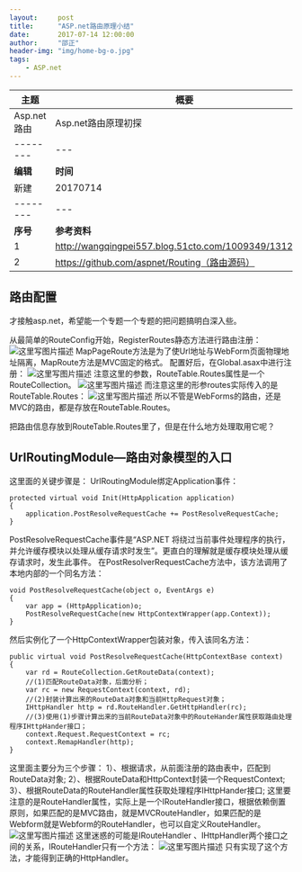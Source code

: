 ```yaml
---
layout:     post
title:      "ASP.net路由原理小结"
date:       2017-07-14 12:00:00
author:     "邵正"
header-img: "img/home-bg-o.jpg"
tags:
    - ASP.net
---
```


| 主题        | 概要                                                  |
| ----------- | ----------------------------------------------------- |
| Asp.net路由 | Asp.net路由原理初探                                   |
| --------    | ---                                                   |
| **编辑**    | **时间**                                              |
| 新建        | 20170714                                              |
| --------    | ---                                                   |
| **序号**    | **参考资料**                                          |
| 1           | http://wangqingpei557.blog.51cto.com/1009349/1312422/ |
| 2           | https://github.com/aspnet/Routing（路由源码）         |

路由配置
----

才接触asp.net，希望能一个专题一个专题的把问题搞明白深入些。

从最简单的RouteConfig开始，RegisterRoutes静态方法进行路由注册：
![这里写图片描述](https://imgconvert.csdnimg.cn/aHR0cDovL2ltZy5ibG9nLmNzZG4ubmV0LzIwMTcwNzIwMTE0NzUwNjE5)
MapPageRoute方法是为了使Url地址与WebForm页面物理地址隔离，MapRoute方法是MVC固定的格式。
配置好后，在Global.asax中进行注册：
![这里写图片描述](https://imgconvert.csdnimg.cn/aHR0cDovL2ltZy5ibG9nLmNzZG4ubmV0LzIwMTcwNzIwMTE0ODE5NzQz)
注意这里的参数，RouteTable.Routes属性是一个RouteCollection。
![这里写图片描述](https://imgconvert.csdnimg.cn/aHR0cDovL2ltZy5ibG9nLmNzZG4ubmV0LzIwMTcwNzIwMTE0ODQ5Nzg0)
而注意这里的形参routes实际传入的是RouteTable.Routes：
![这里写图片描述](https://imgconvert.csdnimg.cn/aHR0cDovL2ltZy5ibG9nLmNzZG4ubmV0LzIwMTcwNzIwMTE0OTE1ODUy)
所以不管是WebForms的路由，还是MVC的路由，都是存放在RouteTable.Routes。

把路由信息存放到RouteTable.Routes里了，但是在什么地方处理取用它呢？

UrlRoutingModule—路由对象模型的入口
--------------------------

这里面的关键步骤是：
UrlRoutingModule绑定Application事件：

```
protected virtual void Init(HttpApplication application)
{
    application.PostResolveRequestCache += PostResolveRequestCache;
}

```
PostResolveRequestCache事件是“ASP.NET 将绕过当前事件处理程序的执行，并允许缓存模块以处理从缓存请求时发生”。更直白的理解就是缓存模块处理从缓存请求时，发生此事件。
在PostResolverRequestCache方法中，该方法调用了本地内部的一个同名方法：

```
void PostResolveRequestCache(object o, EventArgs e)
{
    var app = (HttpApplication)o;
    PostResolveRequestCache(new HttpContextWrapper(app.Context));
}

```

然后实例化了一个HttpContextWrapper包装对象，传入该同名方法：

```
public virtual void PostResolveRequestCache(HttpContextBase context)
{
    var rd = RouteCollection.GetRouteData(context);
    //(1)匹配RouteData对象，后面分析；
    var rc = new RequestContext(context, rd);
    //(2)封装计算出来的RouteData对象和当前HttpRequest对象；
    IHttpHandler http = rd.RouteHandler.GetHttpHandler(rc);
    //(3)使用(1)步骤计算出来的当前RouteData对象中的RouteHander属性获取路由处理程序IHttpHander接口；
    context.Request.RequestContext = rc;
    context.RemapHandler(http);
}

```
这里面主要分为三个步骤：
1）、根据请求，从前面注册的路由表中，匹配到RouteData对象;
2）、根据RouteData和HttpContext封装一个RequestContext;
3）、根据RouteData的RouteHandler属性获取处理程序IHttpHander接口;
这里要注意的是RouteHandler属性，实际上是一个IRouteHandler接口，根据依赖倒置原则，如果匹配的是MVC路由，就是MVCRouteHandler，如果匹配的是Webform就是Webform的RouteHandler，也可以自定义RouteHandler。
![这里写图片描述](https://imgconvert.csdnimg.cn/aHR0cDovL2ltZy5ibG9nLmNzZG4ubmV0LzIwMTcwNzIwMTE1MjAxNTUz)
这里迷惑的可能是IRouteHandler 、IHttpHandler两个接口之间的关系，IRouteHandler只有一个方法：
![这里写图片描述](https://imgconvert.csdnimg.cn/aHR0cDovL2ltZy5ibG9nLmNzZG4ubmV0LzIwMTcwNzIwMTE1MjIxNDMx)
只有实现了这个方法，才能得到正确的HttpHandler。
